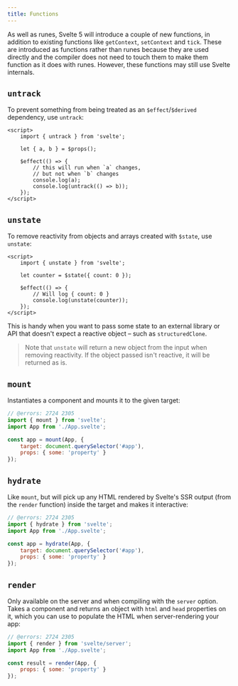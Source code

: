```yaml
---
title: Functions
---
```


As well as runes, Svelte 5 will introduce a couple of new functions, in addition to existing functions like `getContext`, `setContext` and `tick`. These are introduced as functions rather than runes because they are used directly and the compiler does not need to touch them to make them function as it does with runes. However, these functions may still use Svelte internals.

## `untrack`

To prevent something from being treated as an `$effect`/`$derived` dependency, use `untrack`:

```svelte
<script>
	import { untrack } from 'svelte';

	let { a, b } = $props();

	$effect(() => {
		// this will run when `a` changes,
		// but not when `b` changes
		console.log(a);
		console.log(untrack(() => b));
	});
</script>
```

## `unstate`

To remove reactivity from objects and arrays created with `$state`, use `unstate`:

```svelte
<script>
	import { unstate } from 'svelte';

	let counter = $state({ count: 0 });

	$effect(() => {
		// Will log { count: 0 }
		console.log(unstate(counter));
	});
</script>
```

This is handy when you want to pass some state to an external library or API that doesn't expect a reactive object – such as `structuredClone`.

> Note that `unstate` will return a new object from the input when removing reactivity. If the object passed isn't reactive, it will be returned as is.

## `mount`

Instantiates a component and mounts it to the given target:

```js
// @errors: 2724 2305
import { mount } from 'svelte';
import App from './App.svelte';

const app = mount(App, {
	target: document.querySelector('#app'),
	props: { some: 'property' }
});
```

## `hydrate`

Like `mount`, but will pick up any HTML rendered by Svelte's SSR output (from the `render` function) inside the target and makes it interactive:

```js
// @errors: 2724 2305
import { hydrate } from 'svelte';
import App from './App.svelte';

const app = hydrate(App, {
	target: document.querySelector('#app'),
	props: { some: 'property' }
});
```

## `render`

Only available on the server and when compiling with the `server` option. Takes a component and returns an object with `html` and `head` properties on it, which you can use to populate the HTML when server-rendering your app:

```js
// @errors: 2724 2305
import { render } from 'svelte/server';
import App from './App.svelte';

const result = render(App, {
	props: { some: 'property' }
});
```
